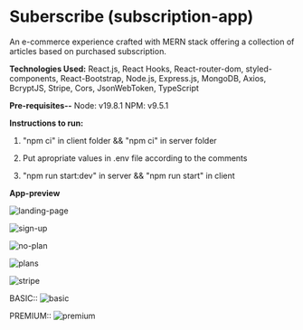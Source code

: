# Suberscribe (subscription-app)
An e-commerce experience crafted with MERN stack offering a collection of articles based on purchased subscription.

**Technologies Used:**
React.js,
React Hooks,
React-router-dom,
styled-components,
React-Bootstrap,
Node.js,
Express.js,
MongoDB,
Axios,
BcryptJS,
Stripe,
Cors,
JsonWebToken,
TypeScript

**Pre-requisites--**
Node: v19.8.1
NPM: v9.5.1

**Instructions to run:**
1) "npm ci" in client folder && "npm ci" in server folder
   
3) Put apropriate values in .env file according to the comments
   
4) "npm run start:dev" in server && "npm run start" in client

**App-preview**

![landing-page](https://github.com/RAW85/Suberscribe/assets/91591635/698a9161-dd79-4910-8c38-34737cbf908b)

![sign-up](https://github.com/RAW85/Suberscribe/assets/91591635/e247de5f-8c49-49cd-8f8d-da791bab5a1d)

![no-plan](https://github.com/RAW85/Suberscribe/assets/91591635/af2da966-bf0f-4937-adec-fe489f6c3811)

![plans](https://github.com/RAW85/Suberscribe/assets/91591635/26903693-0d92-466b-ad2a-c9169b21e030)

![stripe](https://github.com/RAW85/Suberscribe/assets/91591635/01dd59a1-ef52-4931-9895-8d63ff983140)

BASIC::
![basic](https://github.com/RAW85/Suberscribe/assets/91591635/a9a70a97-2569-4d35-ac5c-f0147a31eefa)

PREMIUM::
![premium](https://github.com/RAW85/Suberscribe/assets/91591635/aa50dd17-5f86-4d17-9321-14b928d73726)
